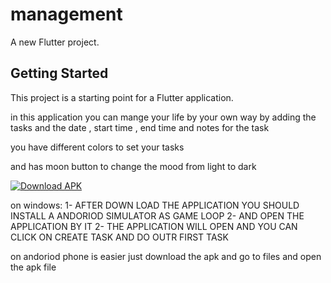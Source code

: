 # management

A new Flutter project.

## Getting Started

This project is a starting point for a Flutter application.

in this application you can mange your life by your own way 
by adding the tasks and the date , start time , end time and notes for the task

you have different colors to set your tasks

and has moon button to change the mood from light to dark 

[![Download APK](https://img.shields.io/badge/Download-APK-brightgreen?style=for-the-badge&logo=android)](https://github.com/SalemElbermawy/Advanced-To-Do-List-Flutter/releases/download/v1.0.0/app-release.apk)

on windows:
1- AFTER DOWN LOAD THE APPLICATION YOU SHOULD INSTALL A ANDORIOD SIMULATOR AS GAME LOOP 
2- AND OPEN THE APPLICATION BY IT 
2- THE APPLICATION WILL OPEN AND YOU CAN CLICK ON CREATE TASK AND DO OUTR FIRST TASK

on andoriod phone is easier just download the apk and go to files and open the apk file 

